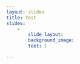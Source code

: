 ```yaml
---
layout: slides
title: Test
slides:
    -
        slide_layout:
        background_image: 
        text: |

---
```



